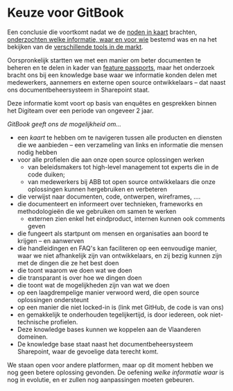 # Keuze voor GitBook

Een conclusie die voortkomt nadat we de [noden in kaart](../) brachten, [onderzochten welke informatie, waar en voor wie](../welke-informatie-voor-wie.md) bestemd was en na het bekijken van de [verschillende tools in de markt](kadering-binnen-documentbeheersysteem.md).

Oorspronkelijk startten we met een manier om beter documenten te beheren en te delen in kader van [feature passports](https://abb-vlaanderen.gitbook.io/abb/project-management-and-working-together/working-together-and-product/feature-passports), maar het onderzoek bracht ons bij een knowledge base waar we informatie konden delen met medewerkers, aannemers en externe open source ontwikkelaars – dat naast ons documentbeheersysteem in Sharepoint staat.

Deze informatie komt voort op basis van enquêtes en gesprekken binnen het Digiteam over een periode van ongeveer 2 jaar.

_GitBook geeft ons de mogelijkheid om..._

* een _kaart_ te hebben om te navigeren tussen alle producten en diensten die we aanbieden – een verzameling van links en informatie die mensen nodig hebben
* voor alle profielen die aan onze open source oplossingen werken
  * van beleidsmakers tot high-level management tot experts die in de code duiken; 
  * van medewerkers bij ABB tot open source ontwikkelaars die onze oplossingen kunnen hergebruiken en verbeteren
* die verwijst naar documenten, code, ontwerpen, wireframes, ....
* die documenteert en informeert over technieken, frameworks en methodologieën die we gebruiken om samen te werken
  * externen zien enkel het eindproduct, internen kunnen ook comments geven
* die fungeert als startpunt om mensen en organisaties aan boord te krijgen – en aanwerven
* die handleidingen en FAQ's kan faciliteren op een eenvoudige manier, waar we niet afhankelijk zijn van ontwikkelaars, en zij bezig kunnen zijn met de dingen die ze het best doen
* die toont waarom we doen wat we doen
* die transparant is over hoe we dingen doen
* die toont wat de mogelijkheden zijn van wat we doen
* op een laagdrempelige manier verwoord werd, die open source oplossingen ondersteunt
* op een manier die niet locked-in is \(link met GitHub, de code is van ons\)
* en gemakkelijk te onderhouden tegelijkertijd, is door iedereen, ook niet-technische profielen.
* Deze knowledge bases kunnen we koppelen aan de Vlaanderen domeinen.
* De knowledge base staat naast het documentbeheersysteem Sharepoint, waar de gevoelige data terecht komt.

We staan open voor andere platformen, maar op dit moment hebben we nog geen betere oplossing gevonden. De oefening _welke informatie waar_ is nog in evolutie, en er zullen nog aanpassingen moeten gebeuren.

